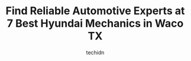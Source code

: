 ---
layout: ampstory
image: https://images.unsplash.com/photo-1596639410348-8470f7fa9f84?ixlib=rb-4.0.3&ixid=MnwxMjA3fDB8MHxwaG90by1wYWdlfHx8fGVufDB8fHx8&auto=format&fit=crop&w=640&h=853&q=80
author: techidn
featured: false
description: When it comes to maintaining and repairing your vehicle in Waco TX, USA, you deserve nothing but the best. Thats why the 7 best Hyundai Mechanic in the area are here to offer their expertis
title: Find Reliable Automotive Experts at 7 Best Hyundai Mechanics in Waco TX
cover:
   title: Find Reliable Automotive Experts at 7 Best Hyundai Mechanics in Waco TX
   subtitle: Rickpate
   background: https://images.unsplash.com/photo-1596639410348-8470f7fa9f84?ixlib=rb-4.0.3&ixid=MnwxMjA3fDB8MHxwaG90by1wYWdlfHx8fGVufDB8fHx8&auto=format&fit=crop&w=640&h=853&q=80

pages: 
 - layout: thirds
   top: <h1>#1 Trinity Auto Haus</h1>
   bottom: "<p>We have taken both of our cars to Trinity in the past week, and they did a great job! Patched up one tire and replaced 2 others. They also diagnosed and suggested other i</p>"
   background: https://www.knot35.com/toplist/wp-content/uploads/2023/06/best-hyundai-mechanic-1-in-waco-tx-1685832791.jpeg
   backgroundblur: true
 - layout: thirds
   top: <h1>#2 Kish Complete Car Care Center</h1>
   bottom: "<p>5300 Franklin Ave, Waco, TX 76710, United States</p>"
   background: https://www.knot35.com/toplist/wp-content/uploads/2023/06/best-hyundai-mechanic-2-in-waco-tx-1685832792.jpeg
   cta:
      link: https://www.knot35.com/toplist/find-reliable-automotive-experts-at-7-best-hyundai-mechanics-in-waco-tx/
      text: Find Reliable Automotive Experts at 7 Best Hyundai Mechanics in Waco TX
 - layout: thirds
   top: <h1>#3 Dunns Auto Repair</h1>
   bottom: "<p>208 Lake Air Dr, Waco, TX 76710, United States</p>"
   background: https://www.knot35.com/toplist/wp-content/uploads/2023/06/best-hyundai-mechanic-3-in-waco-tx-1685832792.jpeg
   cta:
      link: https://www.knot35.com/toplist/find-reliable-automotive-experts-at-7-best-hyundai-mechanics-in-waco-tx/
      text: Find Reliable Automotive Experts at 7 Best Hyundai Mechanics in Waco TX
 - layout: thirds
   top: <h1>#4 Perales Brothers Automotive</h1>
   bottom: "<p>1125 Austin Ave, Waco, TX 76701, United States</p>"
   background: https://images.unsplash.com/photo-1602536052359-ef94c21c5948?ixlib=rb-4.0.3&ixid=MnwxMjA3fDB8MHxwaG90by1wYWdlfHx8fGVufDB8fHx8&auto=format&fit=crop&w=640&h=853&q=80
   cta:
      link: https://www.knot35.com/toplist/find-reliable-automotive-experts-at-7-best-hyundai-mechanics-in-waco-tx/
      text: Find Reliable Automotive Experts at 7 Best Hyundai Mechanics in Waco TX
 - layout: thirds
   top: <h1>#5 Advanced Car Care Center</h1>
   bottom: "<p>609 Towne Oaks Dr, Waco, TX 76710, United States</p>"
   background: https://images.unsplash.com/photo-1613843873231-1447db182f97?ixlib=rb-4.0.3&ixid=MnwxMjA3fDB8MHxwaG90by1wYWdlfHx8fGVufDB8fHx8&auto=format&fit=crop&w=640&h=853&q=80
   cta:
      link: https://www.knot35.com/toplist/find-reliable-automotive-experts-at-7-best-hyundai-mechanics-in-waco-tx/
      text: Find Reliable Automotive Experts at 7 Best Hyundai Mechanics in Waco TX
 - layout: thirds
   top: <h1>#6 Renschler Auto Service, LLC</h1>
   bottom: "<p>600 S Valley Mills Dr, Waco, TX 76711, United States</p>"
   background: https://images.unsplash.com/photo-1597773150796-e5c14ebecbf5?ixlib=rb-4.0.3&ixid=MnwxMjA3fDB8MHxwaG90by1wYWdlfHx8fGVufDB8fHx8&auto=format&fit=crop&w=640&h=853&q=80
   cta:
      link: https://www.knot35.com/toplist/find-reliable-automotive-experts-at-7-best-hyundai-mechanics-in-waco-tx/
      text: Find Reliable Automotive Experts at 7 Best Hyundai Mechanics in Waco TX
 - layout: thirds
   top: <h1>#7 Mikes Car Care</h1>
   bottom: "<p>4715 Sanger Ave, Waco, TX 76710, United States</p>"
   background: https://images.unsplash.com/photo-1564951434112-64d74cc2a2d7?ixlib=rb-4.0.3&ixid=MnwxMjA3fDB8MHxwaG90by1wYWdlfHx8fGVufDB8fHx8&auto=format&fit=crop&w=640&h=853&q=80
   cta:
      link: https://www.knot35.com/toplist/find-reliable-automotive-experts-at-7-best-hyundai-mechanics-in-waco-tx/
      text: Find Reliable Automotive Experts at 7 Best Hyundai Mechanics in Waco TX
 - layout: thirds
   middle: Continue reading...
   background: https://images.unsplash.com/photo-1615749413727-825b59a857b5?ixlib=rb-4.0.3&ixid=MnwxMjA3fDB8MHxwaG90by1wYWdlfHx8fGVufDB8fHx8&auto=format&fit=crop&w=640&h=853&q=80
   cta:
      link: https://www.knot35.com/toplist/find-reliable-automotive-experts-at-7-best-hyundai-mechanics-in-waco-tx/
      text: Find Reliable Automotive Experts at 7 Best Hyundai Mechanics in Waco TX
      
---
